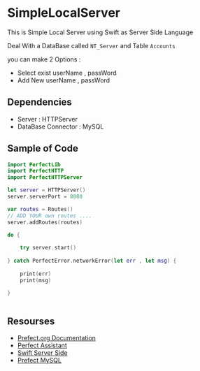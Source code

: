 # SimpleLocalServer
This is Simple Local Server using Swift as Server Side Language

Deal With a DataBase called ``` NT_Server ``` and Table ``` Accounts ```

you can make 2 Options : 
  * Select exist userName , passWord
  * Add New userName , passWord

## Dependencies
  * Server : HTTPServer
  * DataBase Connector : MySQL
  
## Sample of Code 
```Swift
import PerfectLib
import PerfectHTTP
import PerfectHTTPServer

let server = HTTPServer()
server.serverPort = 8080

var routes = Routes()
// ADD YOUR own routes ....
server.addRoutes(routes)

do {
    
    try server.start()
    
} catch PerfectError.networkError(let err , let msg) {
    
    print(err)
    print(msg)
    
}



```

## Resourses
  * [Prefect.org Documentation](http://perfect.org/docs/)
  * [Perfect Assistant](http://perfect.org/en/perfect-assistant.html)
  * [Swift Server Side](https://github.com/PerfectlySoft/Perfect) 
  * [Prefect MySQL](https://github.com/PerfectlySoft/Perfect-MySQL)
